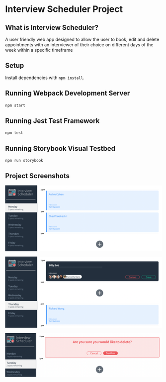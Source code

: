 # Interview Scheduler Project

## What is Interview Scheduler?

A user friendly web app designed to allow the user to book, edit and delete appointments with an interviewer of their choice on different days of the week within a specific timeframe

## Setup

Install dependencies with `npm install`.

## Running Webpack Development Server

```sh
npm start
```

## Running Jest Test Framework

```sh
npm test
```

## Running Storybook Visual Testbed

```sh
npm run storybook
```

## Project Screenshots

!["Home page for the scheduler app"](https://github.com/brandiecroberts/scheduler/blob/master/docs/appointment-form.png?raw=true)


!["Adding an appointment to the scheduler"](https://github.com/brandiecroberts/scheduler/blob/master/docs/appointment-edit.png?raw=true)


!["Deleting an appointment from scheduler"](https://github.com/brandiecroberts/scheduler/blob/master/docs/appointment-delete.png?raw=true)
